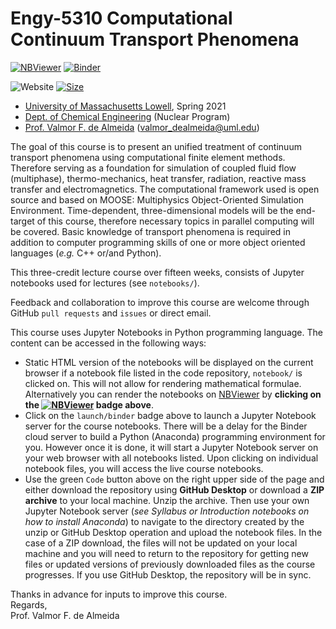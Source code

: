 # Engy-5310 Computational Continuum Transport Phenomena

[![NBViewer](https://raw.githubusercontent.com/jupyter/design/master/logos/Badges/nbviewer_badge.svg)](https://nbviewer.jupyter.org/github/dpploy/engy-5310/tree/main/notebooks)
[![Binder](https://mybinder.org/badge_logo.svg)](https://mybinder.org/v2/gh/dpploy/chen-3170/master)

![Website](https://img.shields.io/website/https/github.com/dpploy/chen-3170.svg)
[![Size](https://img.shields.io/github/repo-size/dpploy/chen-3170.svg?label=size&style=flat)](https://github.com/dpploy/chen-3170)

   + [University of Massachusetts Lowell](https://www.uml.edu/), Spring 2021
   + [Dept. of Chemical Engineering](https://www.uml.edu/Engineering/Chemical/) (Nuclear Program)
   + [Prof. Valmor F. de Almeida](https://www.uml.edu/Engineering/Chemical/faculty/de-Almeida-Valmor.aspx) (valmor_dealmeida@uml.edu)

The goal of this course is to present an unified treatment of continuum transport phenomena using computational finite element methods. Therefore serving as a foundation for simulation of coupled fluid flow (multiphase), thermo-mechanics, heat transfer, radiation, reactive mass transfer and electromagnetics. The computational framework used is open source and based on MOOSE: Multiphysics Object-Oriented Simulation Environment. Time-dependent, three-dimensional models will be the end-target of this course, therefore necessary topics in parallel computing will be covered. Basic knowledge of transport phenomena is required in addition to computer programming skills of one or more object oriented languages (*e.g.* C++ or/and Python).

This three-credit lecture course over fifteen weeks, consists of Jupyter notebooks used for lectures (see `notebooks/`).

Feedback and collaboration to improve this course are welcome through GitHub `pull requests` and `issues` or direct email. 

This course uses Jupyter Notebooks in Python programming language. The content can be accessed in
the following ways:
+ Static HTML version of the notebooks will be displayed on the current browser if a 
notebook file listed in the code repository, `notebook/` is clicked on. This will not allow for rendering mathematical formulae. Alternatively you can render the notebooks on [NBViewer](http://nbviewer.jupyter.org/) by **clicking on the [![NBViewer](https://github.com/jupyter/design/blob/master/logos/Badges/nbviewer_badge.svg)](https://nbviewer.jupyter.org/github/dpploy/chen-3170/tree/master/notebooks/) badge above**.
+ Click on the `launch/binder` badge above to launch a Jupyter Notebook server for the
course notebooks. There will be a delay for the Binder cloud server to build a 
Python (Anaconda) programming environment for you. However once it is done, it will 
start a Jupyter Notebook server on your web browser with all notebooks listed. Upon 
clicking on individual notebook files, you will access the live course notebooks.
+ Use the green `Code` button above on the right upper side of the page and either download the repository using **GitHub Desktop** or download a **ZIP archive** to your local machine. Unzip the archive. Then use your own Jupyter Notebook server (*see Syllabus or Introduction notebooks on how to install Anaconda*) to navigate to the directory created by the unzip or GitHub Desktop operation and upload the notebook files. In the case of a ZIP download, the files will not be updated on your local machine and you will need to return to the repository for getting new files or updated versions of previously downloaded files as the course progresses. If you use GitHub Desktop, the repository will be in sync.

Thanks in advance for inputs to improve this course.\
Regards,\
Prof. Valmor F. de Almeida
